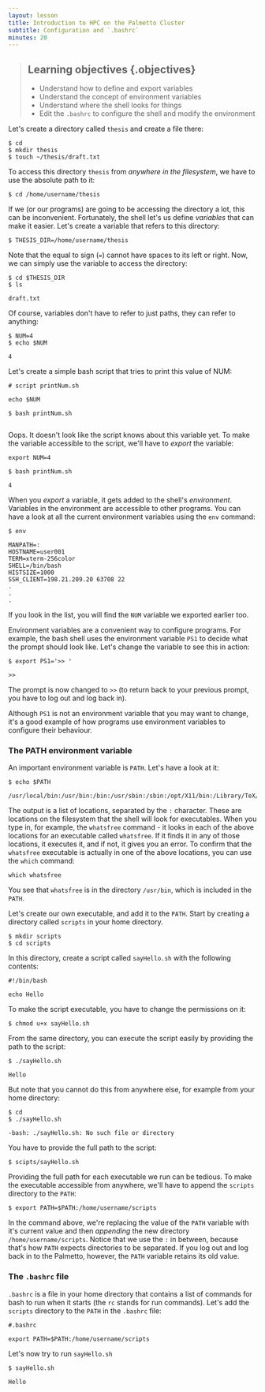 ```yaml
---
layout: lesson
title: Introduction to HPC on the Palmetto Cluster
subtitle: Configuration and `.bashrc`
minutes: 20
---
```


> ## Learning objectives {.objectives}
> * Understand how to define and export variables
> * Understand the concept of environment variables
> * Understand where the shell looks for things
> * Edit the `.bashrc` to configure the shell and modify the environment

Let's create a directory called `thesis` and create a file there:

~~~{.bash}
$ cd
$ mkdir thesis
$ touch ~/thesis/draft.txt
~~~

To access this directory `thesis` from *anywhere in the filesystem*,
we have to use the absolute path to it:

~~~{.bash}
$ cd /home/username/thesis
~~~

If we (or our programs) are going to be accessing the directory a lot,
this can be inconvenient.
Fortunately, the shell let's us define *variables*
that can make it easier.
Let's create a variable that refers to this directory:

~~~{.bash}
$ THESIS_DIR=/home/username/thesis
~~~

Note that the equal to sign (`=`)
cannot have spaces to its left or right.
Now, we can simply use the variable to
access the directory:

~~~{.bash}
$ cd $THESIS_DIR
$ ls
~~~

~~~{.output}
draft.txt
~~~

Of course, variables don't have to refer to just
paths, they can refer to anything:

~~~{.bash}
$ NUM=4
$ echo $NUM
~~~

~~~{.output}
4
~~~

Let's create a simple bash script that tries to print
this value of NUM:

~~~
# script printNum.sh

echo $NUM
~~~

~~~{.bash}
$ bash printNum.sh
~~~

~~~{.output}
~~~

Oops. It doesn't look like the script knows
about this variable yet. To make the variable
accessible to the script,
we'll have to *export* the variable:

~~~{.bash}
export NUM=4
~~~

~~~{.bash}
$ bash printNum.sh
~~~

~~~{.output}
4
~~~

When you *export* a variable,
it gets added to the shell's *environment*.
Variables in the environment are accessible to other programs.
You can have a look at all the current environment variables using
the `env` command:

~~~{.bash}
$ env
~~~

~~~{.output}
MANPATH=:
HOSTNAME=user001
TERM=xterm-256color
SHELL=/bin/bash
HISTSIZE=1000
SSH_CLIENT=198.21.209.20 63708 22
.
.
.
~~~

If you look in the list, you will find the `NUM` variable
we exported earlier too.

Environment variables are a convenient way to configure programs.
For example, the bash shell uses the environment variable
`PS1` to decide what the prompt should look like.
Let's change the variable to see this in action:

~~~{.bash}
$ export PS1='>> '
~~~

~~~{.output}
>>
~~~

The prompt is now changed to `>>`
(to return back to your previous prompt, you have
to log out and log back in).

Although `PS1` is not an environment variable
that you may want to change,
it's a good example of how programs use environment
variables to configure their behaviour.

### The PATH environment variable

An important environment variable is `PATH`.
Let's have a look at it:

~~~{.bash}
$ echo $PATH
~~~

~~~{.output}
/usr/local/bin:/usr/bin:/bin:/usr/sbin:/sbin:/opt/X11/bin:/Library/TeX/texbin
~~~

The output is a list of locations,
separated by the `:` character.
These are locations on the filesystem
that the shell will look for executables.
When you type in, for example,
the `whatsfree` command - it looks
in each of the above locations for an executable
called `whatsfree`.
If it finds it in any of those locations,
it executes it,
and if not, it gives you an error.
To confirm that the `whatsfree` executable is actually in
one of the above locations, you can use the `which` command:

~~~{.bash}
which whatsfree
~~~

You see that `whatsfree` is in the directory `/usr/bin`,
which is included in the `PATH`.

Let's create our own executable,
and add it to the `PATH`.
Start by creating a directory called `scripts` in your home directory.

~~~{.bash}
$ mkdir scripts
$ cd scripts
~~~

In this directory,
create a script called `sayHello.sh`
with the following contents:

~~~
#!/bin/bash

echo Hello
~~~

To make the script executable,
you have to change the permissions on it:

~~~{.bash}
$ chmod u+x sayHello.sh
~~~

From the same directory,
you can execute the script easily
by providing the path to the script:

~~~{.bash}
$ ./sayHello.sh
~~~

~~~{.output}
Hello
~~~

But note that you cannot do this from anywhere else,
for example from your home directory:

~~~{.bash}
$ cd
$ ./sayHello.sh
~~~

~~~{.error}
-bash: ./sayHello.sh: No such file or directory
~~~

You have to provide the full path to the script:

~~~{.bash}
$ scipts/sayHello.sh
~~~

Providing the full path for each executable we run
can be tedious.
To make the executable accessible from anywhere,
we'll have to append the `scripts` directory to the `PATH`:

~~~{.bash}
$ export PATH=$PATH:/home/username/scripts
~~~

In the command above, we're replacing the value
of the `PATH` variable
with it's current value and then *appending*
the new directory `/home/username/scripts`.
Notice that we use the `:` in between,
because that's how `PATH` expects directories to be separated.
If you log out and log back in to the Palmetto, however,
the `PATH` variable retains its old value.

### The `.bashrc` file

`.bashrc` is a file in your home directory
that contains a list of commands for bash to run
when it starts (the `rc` stands for run commands).
Let's add the `scripts` directory to the `PATH` in the `.bashrc`
file:

~~~
#.bashrc

export PATH=$PATH:/home/username/scripts
~~~

Let's now try to run `sayHello.sh`

~~~{.bash}
$ sayHello.sh
~~~

~~~{.output}
Hello
~~~


